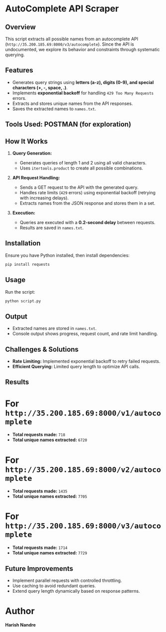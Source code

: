 # AutoComplete API Scraper

## Overview
This script extracts all possible names from an autocomplete API (`http://35.200.185.69:8000/v3/autocomplete`). Since the API is undocumented, we explore its behavior and constraints through systematic querying.

## Features
- Generates query strings using **letters (a-z), digits (0-9), and special characters (+, -, space, .)**.
- Implements **exponential backoff** for handling `429 Too Many Requests` errors.
- Extracts and stores unique names from the API responses.
- Saves the extracted names to `names.txt`.

## Tools Used: POSTMAN (for exploration)
## How It Works
1. **Query Generation:**
   - Generates queries of length 1 and 2 using all valid characters.
   - Uses `itertools.product` to create all possible combinations.

2. **API Request Handling:**
   - Sends a GET request to the API with the generated query.
   - Handles rate limits (`429` errors) using exponential backoff (retrying with increasing delays).
   - Extracts names from the JSON response and stores them in a set.

3. **Execution:**
   - Queries are executed with a **0.2-second delay** between requests.
   - Results are saved in `names.txt`.

## Installation
Ensure you have Python installed, then install dependencies:
```sh
pip install requests
```

## Usage
Run the script:
```sh
python script.py
```

## Output
- Extracted names are stored in `names.txt`.
- Console output shows progress, request count, and rate limit handling.

## Challenges & Solutions
- **Rate Limiting:** Implemented exponential backoff to retry failed requests.
- **Efficient Querying:** Limited query length to optimize API calls.

## Results
# For `http://35.200.185.69:8000/v1/autocomplete`
- **Total requests made:** `718`
- **Total unique names extracted:** `6720`
# For `http://35.200.185.69:8000/v2/autocomplete`
- **Total requests made:** `1435`
- **Total unique names extracted:** `7705`
# For `http://35.200.185.69:8000/v3/autocomplete`
- **Total requests made:** `1714`
- **Total unique names extracted:** `7729`

## Future Improvements
- Implement parallel requests with controlled throttling.
- Use caching to avoid redundant queries.
- Extend query length dynamically based on response patterns.

# Author
**Harish Nandre**
